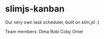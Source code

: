 # slimjs-kanban
Our very own task scheduler, built on slim.js! :)

Team members:
Dima
Robi
Coby
Omer
